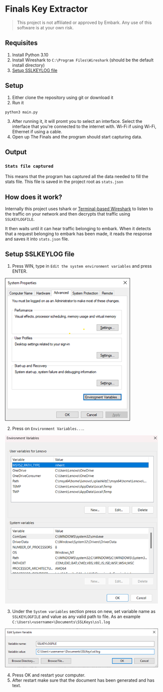 # Finals Key Extractor

> This project is not affiliated or approved by Embark. Any use of this software is at your own risk.

## Requisites

1. Install Python 3.10
2. Install Wireshark to `C:\Program Files\Wireshark` (should be the default install directory)
3. [Setup SSLKEYLOG file](#setup-sslkeylog-file)

## Setup

1. Either clone the repository using git or download it
2. Run it

```shell
python3 main.py
```

3. After running it, it will promt you to select an interface. Select the interface that you're connected to the internet with. Wi-Fi if using Wi-Fi, Ethernet if using a cable.
4. Open up The Finals and the program should start capturing data.

## Output

### `Stats file captured`

This means that the program has captured all the data needed to fill the stats file. This file is saved in the project root as `stats.json`

## How does it work?

Internally this project uses tshark or [Terminal-based Wireshark](https://www.wireshark.org/docs/wsug_html_chunked/AppToolstshark.html) to listen to the traffic on your network and then decrypts that traffic using `SSLKEYLOGFILE`.

It then waits until it can hear traffic belonging to embark. When it detects that a request belonging to embark has been made, it reads the response and saves it into `stats.json` file.

## Setup SSLKEYLOG file

1. Press WIN, type in `Edit the system environment variables` and press ENTER.

![system-properties.png](./docs/assets/system-properties.png)

2. Press on `Environment Variables...`.

![environment-variables.png](./docs/assets/environment-variables.png)

3. Under the `System variables` section press on new, set variable name as `SSLKEYLOGFILE` and value as any valid path to file. As an example `C:\Users\<username>\Documents\SSLKeys\ssl.log`

![edit-system-variable.png](./docs/assets/edit-system-variable.png)

4. Press OK and restart your computer.
5. After restart make sure that the document has been generated and has text.
